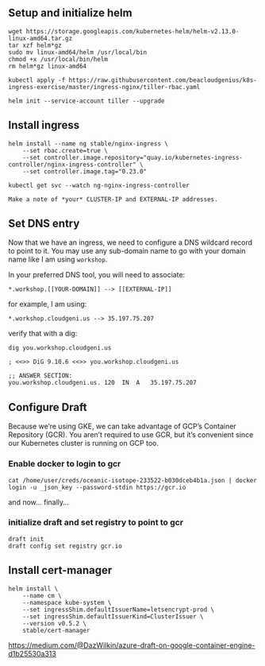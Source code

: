 ## Setup and initialize helm

    wget https://storage.googleapis.com/kubernetes-helm/helm-v2.13.0-linux-amd64.tar.gz
    tar xzf helm*gz
    sudo mv linux-amd64/helm /usr/local/bin
    chmod +x /usr/local/bin/helm
    rm helm*gz linux-amd64
   
    kubectl apply -f https://raw.githubusercontent.com/beacloudgenius/k8s-ingress-exercise/master/ingress-nginx/tiller-rbac.yaml

    helm init --service-account tiller --upgrade

## Install ingress

    helm install --name ng stable/nginx-ingress \
        --set rbac.create=true \
        --set controller.image.repository="quay.io/kubernetes-ingress-controller/nginx-ingress-controller" \
        --set controller.image.tag="0.23.0"

    kubectl get svc --watch ng-nginx-ingress-controller

    Make a note of *your* CLUSTER-IP and EXTERNAL-IP addresses.

## Set DNS entry

Now that we have an ingress, we need to configure a DNS wildcard record to point to it. You may use any sub-domain name to go with your domain name like I am using `workshop`. 

In your preferred DNS tool, you will need to associate:

    *.workshop.[[YOUR-DOMAIN]] --> [[EXTERNAL-IP]]

for example, I am using:

    *.workshop.cloudgeni.us --> 35.197.75.207

verify that with a dig:

    dig you.workshop.cloudgeni.us

    ; <<>> DiG 9.10.6 <<>> you.workshop.cloudgeni.us

    ;; ANSWER SECTION:
    you.workshop.cloudgeni.us. 120	IN	A	35.197.75.207

## Configure Draft

Because we’re using GKE, we can take advantage of GCP’s Container Repository (GCR). You aren’t required to use GCR, but it’s convenient since our Kubernetes cluster is running on GCP too. 

### Enable docker to login to gcr

    cat /home/user/creds/oceanic-isotope-233522-b030dceb4b1a.json | docker login -u _json_key --password-stdin https://gcr.io

and now… finally…

### initialize draft and set registry to point to gcr

    draft init 
    draft config set registry gcr.io

## Install cert-manager

    helm install \
        --name cm \
        --namespace kube-system \
        --set ingressShim.defaultIssuerName=letsencrypt-prod \
        --set ingressShim.defaultIssuerKind=ClusterIssuer \
        --version v0.5.2 \
        stable/cert-manager



https://medium.com/@DazWilkin/azure-draft-on-google-container-engine-d1b25530a313